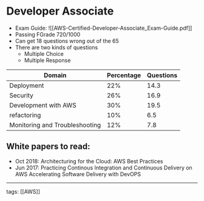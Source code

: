 # Developer Associate
- Exam Guide:
	![[AWS-Certified-Developer-Associate_Exam-Guide.pdf]]
- Passing FGrade 720/1000
- Can get 18 questions wrong out of the 65
- There are two kinds of questions
	- Multiple Choice
	- Multiple Response

| Domain                         | Percentage | Questions |
| ------------------------------ | ---------- | --------- |
| Deployment                     | 22%        | 14.3      |
| Security                       | 26%        | 16.9      |
| Development with AWS           | 30%        | 19.5      |
| refactoring                    | 10%        | 6.5       |
| Monitoring and Troubleshooting | 12%        | 7.8       |                               |            |           |

## White papers to read:
- Oct 2018: Architecturing for the Cloud: AWS Best Practices
- Jun 2017: Practicing Continous Integration and Continuous Delivery on AWS Accelerating Software Delivery with DevOPS

---
tags: [[AWS]]